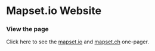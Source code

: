 # Mapset.io Website

### View the page

Click here to see the [mapset.io](https://mapset.io) and [mapset.ch](https://mapset.ch) one-pager.


